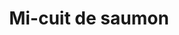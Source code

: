 ---
title: Mi-cuit de saumon
title-list: Saumon mi-cuit
img: 09-mi-cuit-de-saumon.jpg
description: >
  Le saumon torréfié aux épices, sauce au café et les petites herbes fraiches
price: 7
display: 
  dish: true
  list-day: false
  list-takeaway: true
  list-drink: false
---